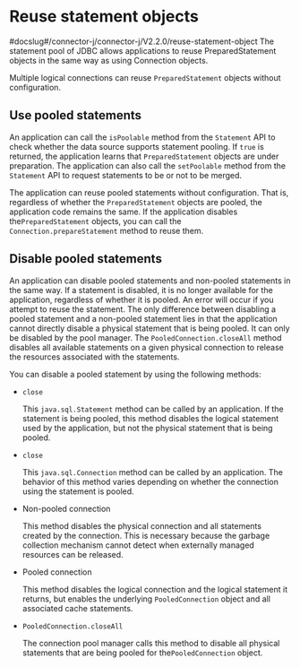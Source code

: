 Reuse statement objects 
============================================
#docslug#/connector-j/connector-j/V2.2.0/reuse-statement-object
The statement pool of JDBC allows applications to reuse PreparedStatement objects in the same way as using Connection objects. 

Multiple logical connections can reuse `PreparedStatement` objects without configuration. 

Use pooled statements 
---------------------------------------

An application can call the `isPoolable` method from the `Statement` API to check whether the data source supports statement pooling. If `true` is returned, the application learns that `PreparedStatement` objects are under preparation. The application can also call the `setPoolable` method from the `Statement` API to request statements to be or not to be merged. 

The application can reuse pooled statements without configuration. That is, regardless of whether the `PreparedStatement` objects are pooled, the application code remains the same. If the application disables the`PreparedStatement` objects, you can call the `Connection.prepareStatement` method to reuse them. 

Disable pooled statements 
-------------------------------------------

An application can disable pooled statements and non-pooled statements in the same way. If a statement is disabled, it is no longer available for the application, regardless of whether it is pooled. An error will occur if you attempt to reuse the statement. The only difference between disabling a pooled statement and a non-pooled statement lies in that the application cannot directly disable a physical statement that is being pooled. It can only be disabled by the pool manager. The `PooledConnection.closeAll` method disables all available statements on a given physical connection to release the resources associated with the statements. 

You can disable a pooled statement by using the following methods:

* `close`

  This `java.sql.Statement` method can be called by an application. If the statement is being pooled, this method disables the logical statement used by the application, but not the physical statement that is being pooled.
  




<!-- -->

* `close`

  This `java.sql.Connection` method can be called by an application. The behavior of this method varies depending on whether the connection using the statement is pooled.
  




<!-- -->

* Non-pooled connection

  This method disables the physical connection and all statements created by the connection. This is necessary because the garbage collection mechanism cannot detect when externally managed resources can be released.
  




<!-- -->

* Pooled connection

  This method disables the logical connection and the logical statement it returns, but enables the underlying `PooledConnection` object and all associated cache statements.
  




<!-- -->

* `PooledConnection.closeAll`

  The connection pool manager calls this method to disable all physical statements that are being pooled for the`PooledConnection` object.
  




